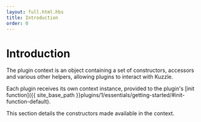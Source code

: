 ```yaml
---
layout: full.html.hbs
title: Introduction
order: 0
---
```


# Introduction

The plugin context is an object containing a set of constructors, accessors and various other helpers, allowing plugins to interact with Kuzzle.

Each plugin receives its own context instance, provided to the plugin's [init function]({{ site_base_path }}plugins/1/essentials/getting-started/#init-function-default).

This section details the constructors made available in the context.
